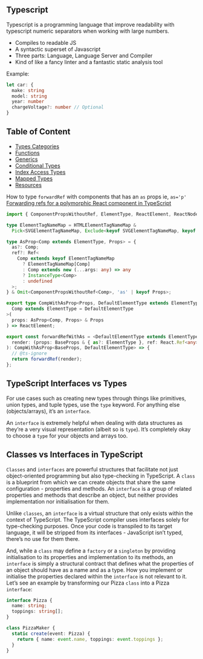 ## Typescript

Typescript is a programming language that improve readability with typescript numeric separators when working with large numbers.

- Compiles to readable JS
- A syntactic superset of Javascript
- Three parts: Language, Language Server and Compiler
- Kind of like a fancy linter and a fantastic static analysis tool

Example: 

```ts
let car: {
  make: string
  model: string
  year: number
  chargeVoltage?: number // Optional
}
```
## Table of Content

- [Types Categories](./type-categories.md)
- [Functions](./functions.md)
- [Generics](./generics.md)
- [Conditional Types](./conditional-type.md)
- [Index Access Types](./index-access-types.md)
- [Mapped Types](./mapped-types.md)
- [Resources](./resources.md)


How to type `forwardRef` with components that has an `as` props ie, `as='p'`
[Forwarding refs for a polymorphic React component in TypeScript](https://www.benmvp.com/blog/forwarding-refs-polymorphic-react-component-typescript/)

```ts
import { ComponentPropsWithoutRef, ElementType, ReactElement, ReactNode, Ref, forwardRef } from 'react';

type ElementTagNameMap = HTMLElementTagNameMap &
  Pick<SVGElementTagNameMap, Exclude<keyof SVGElementTagNameMap, keyof HTMLElementTagNameMap>>;

type AsProp<Comp extends ElementType, Props> = {
  as?: Comp;
  ref?: Ref<
    Comp extends keyof ElementTagNameMap
      ? ElementTagNameMap[Comp]
      : Comp extends new (...args: any) => any
      ? InstanceType<Comp>
      : undefined
  >;
} & Omit<ComponentPropsWithoutRef<Comp>, 'as' | keyof Props>;

export type CompWithAsProp<Props, DefaultElementType extends ElementType> = <
  Comp extends ElementType = DefaultElementType
>(
  props: AsProp<Comp, Props> & Props
) => ReactElement;

export const forwardRefWithAs = <DefaultElementType extends ElementType, BaseProps>(
  render: (props: BaseProps & { as?: ElementType }, ref: React.Ref<any>) => Exclude<ReactNode, undefined>
): CompWithAsProp<BaseProps, DefaultElementType> => {
  // @ts-ignore
  return forwardRef(render);
};
```

## TypeScript Interfaces vs Types

For use cases such as creating new types through things like primitives, union types, and tuple types, use the `type` keyword. For anything else (objects/arrays), it’s an `interface`.

An `interface` is extremely helpful when dealing with data structures as they’re a very visual representation (albeit so is `type`). It’s completely okay to choose a `type` for your objects and arrays too.

## Classes vs Interfaces in TypeScript

`Classes` and `interfaces` are powerful structures that facilitate not just object-oriented programming but also type-checking in TypeScript. A `class` is a blueprint from which we can create objects that share the same configuration - properties and methods. An `interface` is a group of related properties and methods that describe an object, but neither provides implementation nor initialisation for them.

Unlike `classes`, an `interface` is a virtual structure that only exists within the context of TypeScript. The TypeScript compiler uses interfaces solely for type-checking purposes. Once your code is transpiled to its target language, it will be stripped from its interfaces - JavaScript isn’t typed, there’s no use for them there.

And, while a `class` may define a `factory` or a `singleton` by providing initialisation to its properties and implementation to its methods, an `interface` is simply a structural contract that defines what the properties of an object should have as a name and as a type. How you implement or initialise the properties declared within the `interface` is not relevant to it. Let’s see an example by transforming our Pizza `class` into a Pizza `interface`:

```ts
interface Pizza {
  name: string;
  toppings: string[];
}

class PizzaMaker {
  static create(event: Pizza) {
    return { name: event.name, toppings: event.toppings };
  }
}
```